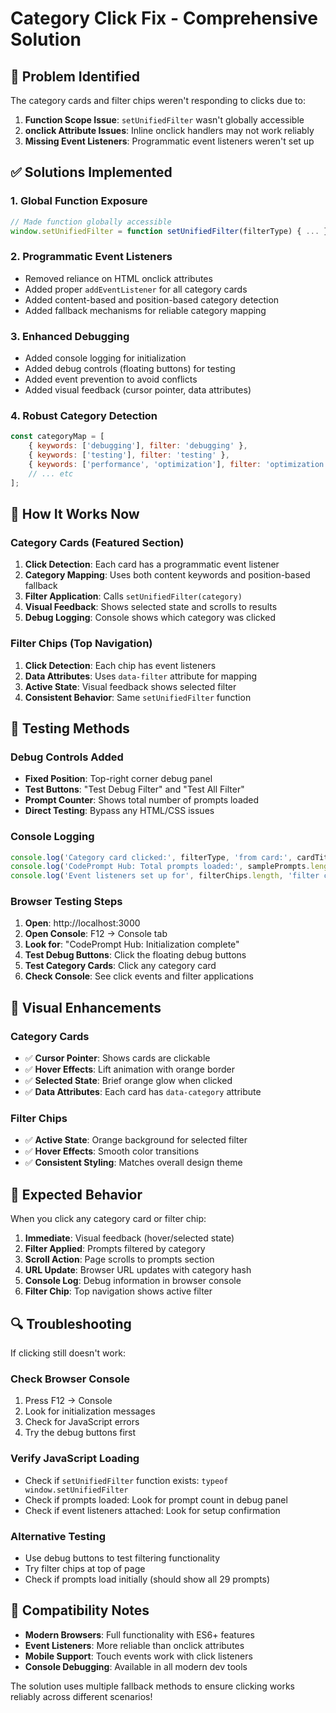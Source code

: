 # Category Click Fix - Comprehensive Solution

## 🔧 **Problem Identified**
The category cards and filter chips weren't responding to clicks due to:
1. **Function Scope Issue**: `setUnifiedFilter` wasn't globally accessible
2. **onclick Attribute Issues**: Inline onclick handlers may not work reliably
3. **Missing Event Listeners**: Programmatic event listeners weren't set up

## ✅ **Solutions Implemented**

### 1. **Global Function Exposure**
```javascript
// Made function globally accessible
window.setUnifiedFilter = function setUnifiedFilter(filterType) { ... }
```

### 2. **Programmatic Event Listeners**
- Removed reliance on HTML onclick attributes
- Added proper `addEventListener` for all category cards
- Added content-based and position-based category detection
- Added fallback mechanisms for reliable category mapping

### 3. **Enhanced Debugging**
- Added console logging for initialization
- Added debug controls (floating buttons) for testing
- Added event prevention to avoid conflicts
- Added visual feedback (cursor pointer, data attributes)

### 4. **Robust Category Detection**
```javascript
const categoryMap = [
    { keywords: ['debugging'], filter: 'debugging' },
    { keywords: ['testing'], filter: 'testing' },
    { keywords: ['performance', 'optimization'], filter: 'optimization' },
    // ... etc
];
```

## 🎯 **How It Works Now**

### **Category Cards (Featured Section)**
1. **Click Detection**: Each card has a programmatic event listener
2. **Category Mapping**: Uses both content keywords and position-based fallback
3. **Filter Application**: Calls `setUnifiedFilter(category)` 
4. **Visual Feedback**: Shows selected state and scrolls to results
5. **Debug Logging**: Console shows which category was clicked

### **Filter Chips (Top Navigation)**
1. **Click Detection**: Each chip has event listeners
2. **Data Attributes**: Uses `data-filter` attribute for mapping
3. **Active State**: Visual feedback shows selected filter
4. **Consistent Behavior**: Same `setUnifiedFilter` function

## 🧪 **Testing Methods**

### **Debug Controls Added**
- **Fixed Position**: Top-right corner debug panel
- **Test Buttons**: "Test Debug Filter" and "Test All Filter"
- **Prompt Counter**: Shows total number of prompts loaded
- **Direct Testing**: Bypass any HTML/CSS issues

### **Console Logging**
```javascript
console.log('Category card clicked:', filterType, 'from card:', cardTitle);
console.log('CodePrompt Hub: Total prompts loaded:', samplePrompts.length);
console.log('Event listeners set up for', filterChips.length, 'filter chips');
```

### **Browser Testing Steps**
1. **Open**: http://localhost:3000
2. **Open Console**: F12 → Console tab
3. **Look for**: "CodePrompt Hub: Initialization complete"
4. **Test Debug Buttons**: Click the floating debug buttons
5. **Test Category Cards**: Click any category card
6. **Check Console**: See click events and filter applications

## 🎨 **Visual Enhancements**

### **Category Cards**
- ✅ **Cursor Pointer**: Shows cards are clickable
- ✅ **Hover Effects**: Lift animation with orange border
- ✅ **Selected State**: Brief orange glow when clicked
- ✅ **Data Attributes**: Each card has `data-category` attribute

### **Filter Chips**
- ✅ **Active State**: Orange background for selected filter
- ✅ **Hover Effects**: Smooth color transitions
- ✅ **Consistent Styling**: Matches overall design theme

## 🚀 **Expected Behavior**

When you click any category card or filter chip:

1. **Immediate**: Visual feedback (hover/selected state)
2. **Filter Applied**: Prompts filtered by category
3. **Scroll Action**: Page scrolls to prompts section
4. **URL Update**: Browser URL updates with category hash
5. **Console Log**: Debug information in browser console
6. **Filter Chip**: Top navigation shows active filter

## 🔍 **Troubleshooting**

If clicking still doesn't work:

### **Check Browser Console**
1. Press F12 → Console
2. Look for initialization messages
3. Check for JavaScript errors
4. Try the debug buttons first

### **Verify JavaScript Loading**
- Check if `setUnifiedFilter` function exists: `typeof window.setUnifiedFilter`
- Check if prompts loaded: Look for prompt count in debug panel
- Check if event listeners attached: Look for setup confirmation

### **Alternative Testing**
- Use debug buttons to test filtering functionality
- Try filter chips at top of page
- Check if prompts load initially (should show all 29 prompts)

## 📱 **Compatibility Notes**

- **Modern Browsers**: Full functionality with ES6+ features
- **Event Listeners**: More reliable than onclick attributes
- **Mobile Support**: Touch events work with click listeners
- **Console Debugging**: Available in all modern dev tools

The solution uses multiple fallback methods to ensure clicking works reliably across different scenarios!
